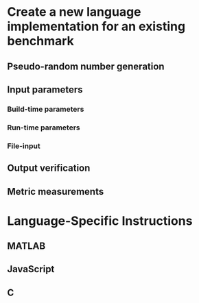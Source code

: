 # Create a new language implementation for an existing benchmark

## Pseudo-random number generation

## Input parameters

### Build-time parameters

### Run-time parameters

### File-input

## Output verification

## Metric measurements

# Language-Specific Instructions

## MATLAB

## JavaScript

## C
